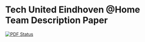 # Tech United Eindhoven @Home Team Description Paper

[![PDF Status](https://www.sharelatex.com/github/repos/tue-robotics/team_description_paper/builds/latest/badge.svg)](https://www.sharelatex.com/github/repos/tue-robotics/team_description_paper/builds/latest/output.pdf)
